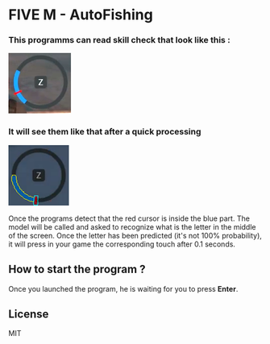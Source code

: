 # FIVE M - AutoFishing

### This programms can read skill check that look like this :

![SkillCheckExemple](/source/SkillCheckExemple.png)

### It will see them like that after a quick processing

![WhatTheScriptSee](/source/WhatTheScriptSee.png)

Once the programs detect that the red cursor is inside the blue part.
The model will be called and asked to recognize what is the letter in the middle of the screen.
Once the letter has been predicted (it's not 100% probability), it will press in your game
the corresponding touch after 0.1 seconds.

## How to start the program ?

Once you launched the program, he is waiting for you to press **Enter**.


## License

MIT
